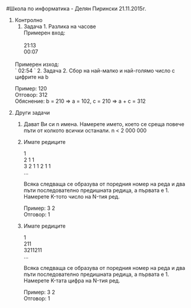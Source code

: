 #Школа по информатика - Делян Пирински 21.11.2015г.
1. Контролно
   1. Задача 1. Разлика на часове <br>
   Примерен вход:<br>  
   21:13<br>
   00:07
   <br>   
   Примерен изход: <br>
   `
   02:54
   `
   2. Задача 2. Сбор на най-малко и най-голямо число с цифрите на b <br>
      <p>
      Пример:  120 <br>
      Отговор: 312 <br>
      Обяснение: b = 210 => a = 102, c = 210 => a + c = 312
      </p>
2. Други задачи
   1. Дават Ви си n имена. Намерете името, което се среща повече пъти от колкото всички останали. n < 2 000 000
   2. Имате редиците <br>
      <p>
      1 <br>
      2 1 1 <br>
      3 2 1 1 2 1 1 <br>
      ... <br>
      </p>
      Всяка следваща се образува от поредния номер на реда и два пъти последователно предишната редица, а първата е 1.<br>
      Намерете K-тoто число на N-тия ред.<br>
      <p>
      Пример:  3 2<br>
      Отговор:   1<br>
      </p>
      
   3. Имате редиците<br>
      <p>
      1<br>
      211<br>
      3211211<br>
      ...<br>
      </p>
      Всяка следваща се образува от поредния номер на реда и два пъти последователно предишната редица, а първата е 1.<br>
      Намерете K-тaтa цифра на N-тия ред.<br>
      <p>
      Пример:  3 2<br>
      Отговор:   1<br>
      </p>
      
